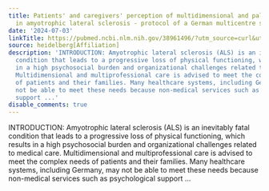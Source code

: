 ```yaml
---
title: Patients' and caregivers' perception of multidimensional and palliative care
  in amyotrophic lateral sclerosis - protocol of a German multicentre study
date: '2024-07-03'
linkTitle: https://pubmed.ncbi.nlm.nih.gov/38961496/?utm_source=curl&utm_medium=rss&utm_campaign=pubmed-2&utm_content=1FakS-2QOkCT8HsMOQP1bCRQ4YzyumYOmxmF0moLsQ3dFB1E9V&fc=20220326224207&ff=20240704182753&v=2.18.0.post9+e462414
source: heidelberg[Affiliation]
description: 'INTRODUCTION: Amyotrophic lateral sclerosis (ALS) is an inevitably fatal
  condition that leads to a progressive loss of physical functioning, which results
  in a high psychosocial burden and organizational challenges related to medical care.
  Multidimensional and multiprofessional care is advised to meet the complex needs
  of patients and their families. Many healthcare systems, including Germany, may
  not be able to meet these needs because non-medical services such as psychological
  support ...'
disable_comments: true
---
```

INTRODUCTION: Amyotrophic lateral sclerosis (ALS) is an inevitably fatal condition that leads to a progressive loss of physical functioning, which results in a high psychosocial burden and organizational challenges related to medical care. Multidimensional and multiprofessional care is advised to meet the complex needs of patients and their families. Many healthcare systems, including Germany, may not be able to meet these needs because non-medical services such as psychological support ...